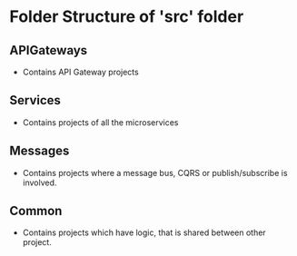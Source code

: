 # Folder Structure of 'src' folder

## APIGateways
* Contains API Gateway projects

## Services
* Contains projects of all the microservices

## Messages
* Contains projects where a message bus, CQRS or publish/subscribe is involved.

## Common
* Contains projects which have logic, that is shared between other project.